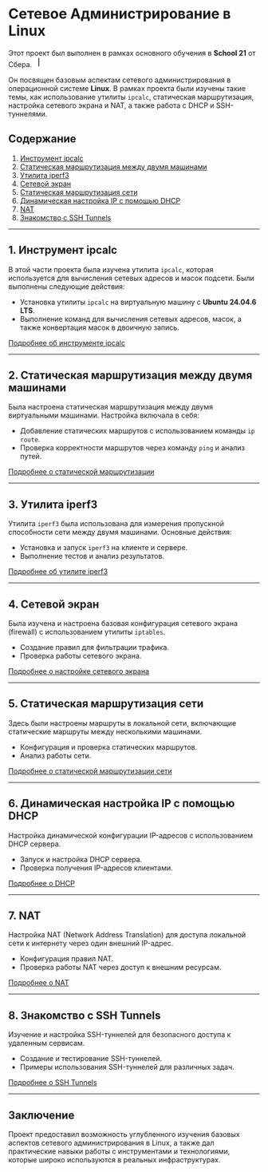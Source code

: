# Сетевое Администрирование в Linux

Этот проект был выполнен в рамках основного обучения в **School 21** от Сбера. <img src="materials/images/heart_21_x10.gif" alt="drawing" width="20" height="20"/>

Он посвящен базовым аспектам сетевого администрирования в операционной системе **Linux**. В рамках проекта были изучены такие темы, как использование утилиты `ipcalc`, статическая маршрутизация, настройка сетевого экрана и NAT, а также работа с DHCP и SSH-туннелями.

## Содержание

1. [Инструмент ipcalc](#1-инструмент-ipcalc)
2. [Статическая маршрутизация между двумя машинами](#2-статическая-маршрутизация-между-двумя-машинами)
3. [Утилита iperf3](#3-утилита-iperf3)
4. [Сетевой экран](#4-сетевой-экран)
5. [Статическая маршрутизация сети](#5-статическая-маршрутизация-сети)
6. [Динамическая настройка IP с помощью DHCP](#6-динамическая-настройка-ip-с-помощью-dhcp)
7. [NAT](#7-nat)
8. [Знакомство с SSH Tunnels](#8-знакомство-с-ssh-tunnels)

---

## 1. Инструмент ipcalc

В этой части проекта была изучена утилита `ipcalc`, которая используется для вычисления сетевых адресов и масок подсети. Были выполнены следующие действия:

- Установка утилиты `ipcalc` на виртуальную машину с **Ubuntu 24.04.6 LTS**.
- Выполнение команд для вычисления сетевых адресов, масок, а также конвертация масок в двоичную запись.

[Подробнее об инструменте ipcalc](src/Report_DO2.md#1-инструмент-ipcalc)

---

## 2. Статическая маршрутизация между двумя машинами

Была настроена статическая маршрутизация между двумя виртуальными машинами. Настройка включала в себя:

- Добавление статических маршрутов с использованием команды `ip route`.
- Проверка корректности маршрутов через команду `ping` и анализ путей.

[Подробнее о статической маршрутизации](src/Report_DO2.md#2-статическая-маршрутизация-между-двумя-машинами)

---

## 3. Утилита iperf3

Утилита `iperf3` была использована для измерения пропускной способности сети между двумя машинами. Основные действия:

- Установка и запуск `iperf3` на клиенте и сервере.
- Выполнение тестов и анализ результатов.

[Подробнее об утилите iperf3](src/Report_DO2.md#3-утилита-iperf3)

---

## 4. Сетевой экран

Была изучена и настроена базовая конфигурация сетевого экрана (firewall) с использованием утилиты `iptables`.

- Создание правил для фильтрации трафика.
- Проверка работы сетевого экрана.

[Подробнее о настройке сетевого экрана](src/Report_DO2.md#4-сетевой-экран)

---

## 5. Статическая маршрутизация сети

Здесь были настроены маршруты в локальной сети, включающие статические маршруты между несколькими машинами.

- Конфигурация и проверка статических маршрутов.
- Анализ работы сети.

[Подробнее о статической маршрутизации сети](src/Report_DO2.md#5-статическая-маршрутизация-сети)

---

## 6. Динамическая настройка IP с помощью DHCP

Настройка динамической конфигурации IP-адресов с использованием DHCP сервера.

- Запуск и настройка DHCP сервера.
- Проверка получения IP-адресов клиентами.

[Подробнее о DHCP](src/Report_DO2.md#6-динамическая-настройка-ip-с-помощью-dhcp)

---

## 7. NAT

Настройка NAT (Network Address Translation) для доступа локальной сети к интернету через один внешний IP-адрес.

- Конфигурация правил NAT.
- Проверка работы NAT через доступ к внешним ресурсам.

[Подробнее о NAT](src/Report_DO2.md#7-nat)

---

## 8. Знакомство с SSH Tunnels

Изучение и настройка SSH-туннелей для безопасного доступа к удаленным сервисам.

- Создание и тестирование SSH-туннелей.
- Примеры использования SSH-туннелей для различных задач.

[Подробнее о SSH Tunnels](src/Report_DO2.md#8-знакомство-с-ssh-tunnels)

---

## Заключение

Проект предоставил возможность углубленного изучения базовых аспектов сетевого администрирования в Linux, а также дал практические навыки работы с инструментами и технологиями, которые широко используются в реальных инфраструктурах.

